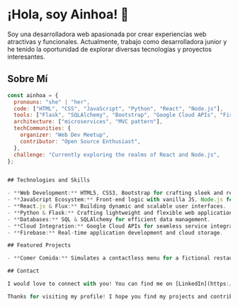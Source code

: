 # ¡Hola, soy Ainhoa! 👋

Soy una desarrolladora web apasionada por crear experiencias web atractivas y funcionales. Actualmente, trabajo como desarrolladora junior y he tenido la oportunidad de explorar diversas tecnologías y proyectos interesantes.

## Sobre Mí

```javascript
const ainhoa = {
  pronouns: "she" | "her",
  code: ["HTML", "CSS", "JavaScript", "Python", "React", "Node.js"],
  tools: ["Flask", "SQLAlchemy", "Bootstrap", "Google Cloud APIs", "Firebase"],
  architecture: ["microservices", "MVC pattern"],
  techCommunities: {
    organizer: "Web Dev Meetup",
    contributor: "Open Source Enthusiast",
  },
  challenge: "Currently exploring the realms of React and Node.js",
};


## Technologies and Skills

- **Web Development:** HTML5, CSS3, Bootstrap for crafting sleek and responsive interfaces.
- **JavaScript Ecosystem:** Front-end logic with vanilla JS, Node.js for server-side applications.
- **React.js & Flux:** Building dynamic and scalable user interfaces.
- **Python & Flask:** Crafting lightweight and flexible web applications.
- **Databases:** SQL & SQLAlchemy for efficient data management.
- **Cloud Integration:** Google Cloud APIs for seamless service integration.
- **Firebase:** Real-time application development and cloud storage.

## Featured Projects

- **Comer Comida:** Simulates a contactless menu for a fictional restaurant. [Check it out!](https://github.com/AinhoaQM/Comer-Comida)

## Contact

I would love to connect with you! You can find me on [LinkedIn](https://www.linkedin.com/in/ainhoa-quesada-marquez-981997247/) or email me at ainhoaqm99@hotmail.com.

Thanks for visiting my profile! I hope you find my projects and contributions interesting.

